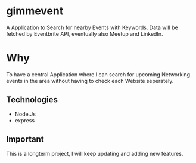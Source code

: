 # gimmevent

A Application to Search for nearby Events with Keywords. 
Data will be fetched by Eventbrite API, eventually also Meetup and LinkedIn. 

# Why

To have a central Application where I can search for upcoming Networking events in the area without having to check each Website seperately.

## Technologies

- Node.Js
- express



## Important

This is a longterm project, I will keep updating and adding new features. 
